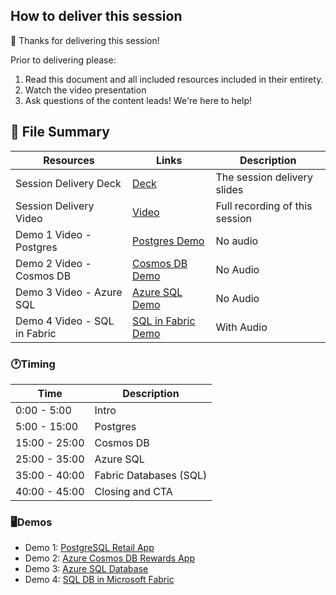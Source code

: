 ## How to deliver this session

🥇 Thanks for delivering this session!

Prior to delivering please:

1. Read this document and all included resources included in their entirety.
2. Watch the video presentation
3. Ask questions of the content leads! We're here to help!

## 📁 File Summary

| Resources          | Links                            | Description |
|-------------------|----------------------------------|-------------------|
| Session Delivery Deck     |  [Deck](https://aka.ms/AAxu59s) | The session delivery slides |
| Session Delivery Video    |  [Video](https://youtu.be/BxVkWKGd3PA) | Full recording of this session |
| Demo 1 Video - Postgres     |  [Postgres Demo](https://aka.ms/AAy1xkd) | No audio |
| Demo 2 Video - Cosmos DB   |  [Cosmos DB Demo](https://aka.ms/AAxuglj) | No Audio |
| Demo 3 Video - Azure SQL    |  [Azure SQL Demo](https://aka.ms/AAxuglg) | No Audio |
| Demo 4 Video - SQL in Fabric    |  [SQL in Fabric Demo](https://aka.ms/AAxud0p) | With Audio |

### 🕐Timing

| Time        | Description |
|-------------|-------------|
| 0:00 - 5:00   | Intro |
| 5:00 - 15:00   | Postgres |
| 15:00 - 25:00   | Cosmos DB |
| 25:00 - 35:00   | Azure SQL |
| 35:00 - 40:00   | Fabric Databases (SQL) |
| 40:00 - 45:00 | Closing and CTA |

### 🖥️Demos

- Demo 1: [PostgreSQL Retail App](01-postgres-retail-app.md)
- Demo 2: [Azure Cosmos DB Rewards App](02-cosmosdb-rewards-chat.md)
- Demo 3: [Azure SQL Database](03-sql-accounts-receievable.md)
- Demo 4: [SQL DB in Microsoft Fabric](04-microsoft-fabric.md)
